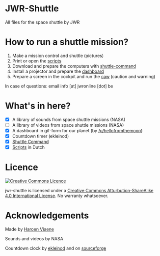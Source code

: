 # JWR-Shuttle

All files for the space shuttle by JWR

# How to run a shuttle mission?

1. Make a mission control and shuttle (pictures)
2. Print or open the [scripts](https://github.com/jwronline/scripts)
3. Download and prepare the computers with [shuttle-command](https://github.com/jwronline/shuttle-command)
4. Install a projector and prepare the [dashboard](https://github.com/jwronline/dashboard)
5. Prepare a screen in the cockpit and run the [caw](https://github.com/jwronline/caw) (caution and warning)


In case of questions: email info [at] jwronline [dot] be

# What's in here?

- [x] A library of sounds from space shuttle missions (NASA)
- [ ] A library of videos from space shuttle missions (NASA)
- [x] A dashboard in gif-form for our planet (by [/u/hellofromthemoon](http://www.reddit.com/u/hellofromthemoon))
- [x] Countdown timer (ekleinod)
- [x] [Shuttle Command](https://www.github.com/jeugdwerkgroep-ruimtevaart/shuttle-command)
- [x] [Scripts](http://jwronline.github.io/jwr-shuttle) in Dutch

# Licence

[![Creative Commons Licence](https://i.creativecommons.org/l/by-sa/4.0/88x31.png)](http://creativecommons.org/licenses/by-sa/4.0/)

jwr-shuttle is licensed under a [Creative Commons Atturbution-ShareAlike 4.0 International License](http://creativecommons.org/licenses/by-sa/4.0/). No warranty whatsoever.

# Acknowledgements

Made by [Haroen Viaene](https://haroen.me)

Sounds and videos by NASA

Countdown clock by [ekleinod](https://github.com/ekleinod/countdown) and on [sourceforge](http://sourceforge.net/projects/countdown/)
